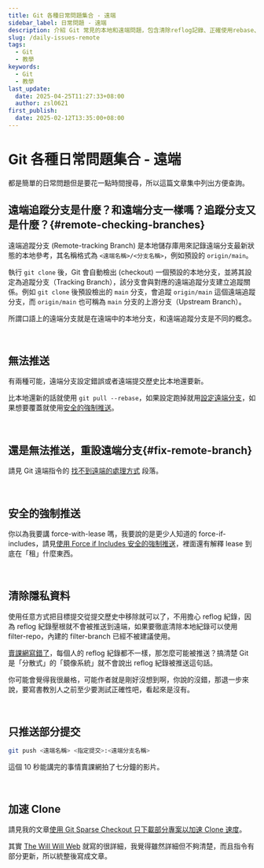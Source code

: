 ```yaml
---
title: Git 各種日常問題集合 - 遠端
sidebar_label: 日常問題 - 遠端
description: 介紹 Git 常見的本地和遠端問題，包含清除reflog記錄、正確使用rebase、git mv、以及如何加速clone等進階技巧。還解釋了常見錯誤誤導，並提供正確的 Git 操作方法。
slug: /daily-issues-remote
tags:
  - Git
  - 教學
keywords:
  - Git
  - 教學
last_update:
  date: 2025-04-25T11:27:33+08:00
  author: zsl0621
first_publish:
  date: 2025-02-12T13:35:00+08:00
---
```


# Git 各種日常問題集合 - 遠端

都是簡單的日常問題但是要花一點時間搜尋，所以這篇文章集中列出方便查詢。

## 遠端追蹤分支是什麼？和遠端分支一樣嗎？追蹤分支又是什麼？{#remote-checking-branches}

遠端追蹤分支 (Remote-tracking Branch) 是本地儲存庫用來記錄遠端分支最新狀態的本地參考，其名稱格式為 `<遠端名稱>/<分支名稱>`，例如預設的 `origin/main`。

執行 `git clone` 後，Git 會自動檢出 (checkout) 一個預設的本地分支，並將其設定為追蹤分支（Tracking Branch），該分支會與對應的遠端追蹤分支建立追蹤關係。例如 `git clone` 後預設檢出的 `main` 分支，會追蹤 `origin/main` 這個遠端追蹤分支，而 `origin/main` 也可稱為 `main` 分支的上游分支（Upstream Branch）。

所謂口語上的遠端分支就是在遠端中的本地分支，和遠端追蹤分支是不同的概念。

<br />

## 無法推送

有兩種可能，遠端分支設定錯誤或者遠端提交歷史比本地還要新。

比本地還新的話就使用 `git pull --rebase`，如果設定跑掉就用[設定遠端分支](#fix-remote-branch)，如果想要覆蓋就使用[安全的強制推送](#安全的強制推送)。

<br />

## 還是無法推送，重設遠端分支{#fix-remote-branch}

請見 Git 遠端指令的 [找不到遠端的處理方式](/git/concept-and-commands#remote-debug) 段落。

<br />

## 安全的強制推送

你以為我要講 force-with-lease 嗎，我要說的是更少人知道的 force-if-includes，請見[使用 Force if Includes 安全的強制推送](/git/force-if-includes)，裡面還有解釋 lease 到底在「租」什麼東西。

<br />

## 清除隱私資料

使用任意方式把目標提交從提交歷史中移除就可以了，不用擔心 reflog 紀錄，因為 reflog 紀錄壓根就不會被推送到遠端，如果要徹底清除本地紀錄可以使用 filter-repo，內建的 filter-branch 已經不被建議使用。

[賣課網寫錯了](https://gitbook.tw/chapters/faq/remove-files-from-git)，每個人的 reflog 紀錄都不一樣，那怎麼可能被推送？搞清楚 Git 是「分散式」的「鏡像系統」就不會說出 reflog 紀錄被推送這句話。

你可能會覺得我很嚴格，可能作者就是剛好沒想到啊，你說的沒錯，那退一步來說，要寫書教別人之前至少要測試正確性吧，看起來是沒有。

<br />

## 只推送部分提交

```sh
git push <遠端名稱> <指定提交>:<遠端分支名稱>
```

這個 10 秒能講完的事情賣課網拍了七分鐘的影片。

<br />

## 加速 Clone

請見我的文章[使用 Git Sparse Checkout 只下載部分專案以加速 Clone 速度](/git/reduce-size-with-sparse-checkout)。

其實 [The Will Will Web](https://blog.miniasp.com/post/2022/05/17/Down-size-your-Monorepo-with-Git-Sparse-checkouts) 就寫的很詳細，我覺得雖然詳細但不夠清楚，而且指令有部分更新，所以統整後寫成文章。
